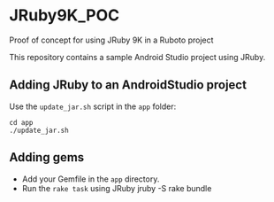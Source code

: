 # JRuby9K_POC

Proof of concept for using JRuby 9K in a Ruboto project

This repository contains a sample Android Studio project using JRuby.


## Adding JRuby to an AndroidStudio project

Use the `update_jar.sh` script in the `app` folder:

    cd app
    ./update_jar.sh

## Adding gems

* Add your Gemfile in the `app` directory.
* Run the `rake task` using JRuby
    jruby -S rake bundle

